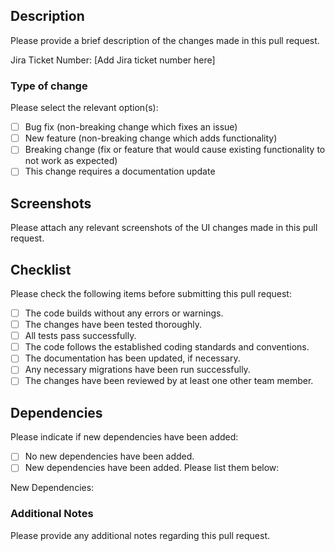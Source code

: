 ## Description

Please provide a brief description of the changes made in this pull request.

Jira Ticket Number: [Add Jira ticket number here]

### Type of change

Please select the relevant option(s):

- [ ] Bug fix (non-breaking change which fixes an issue)
- [ ] New feature (non-breaking change which adds functionality)
- [ ] Breaking change (fix or feature that would cause existing functionality to not work as expected)
- [ ] This change requires a documentation update

## Screenshots

Please attach any relevant screenshots of the UI changes made in this pull request.

## Checklist

Please check the following items before submitting this pull request:

- [ ] The code builds without any errors or warnings.
- [ ] The changes have been tested thoroughly.
- [ ] All tests pass successfully.
- [ ] The code follows the established coding standards and conventions.
- [ ] The documentation has been updated, if necessary.
- [ ] Any necessary migrations have been run successfully.
- [ ] The changes have been reviewed by at least one other team member.

## Dependencies

Please indicate if new dependencies have been added:

- [ ] No new dependencies have been added.
- [ ] New dependencies have been added. Please list them below:

New Dependencies:

### Additional Notes

Please provide any additional notes regarding this pull request.